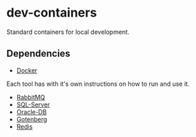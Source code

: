 # dev-containers

Standard containers for local development.

## Dependencies 

- [Docker](https://docs.docker.com/get-docker/)

Each tool has with it's own instructions on how to run and use it.

- [RabbitMQ](https://github.com/raschmitt/dev-containers/tree/main/rabbitmq)
- [SQL-Server](https://github.com/raschmitt/dev-containers/tree/main/sql-server)
- [Oracle-DB](https://github.com/raschmitt/dev-containers/tree/main/oracle-db)
- [Gotenberg](https://github.com/raschmitt/dev-containers/tree/main/gotenberg)
- [Redis](https://github.com/raschmitt/dev-containers/tree/main/redis)
